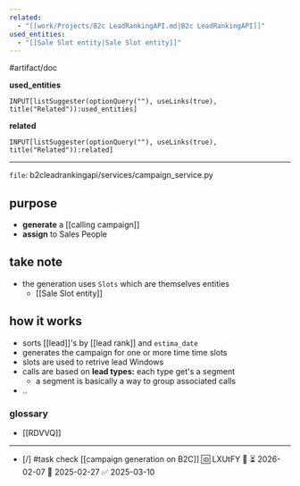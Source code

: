 ```yaml
---
related:
  - "[[work/Projects/B2c LeadRankingAPI.md|B2c LeadRankingAPI]]"
used_entities:
  - "[[Sale Slot entity|Sale Slot entity]]"
---
```

#artifact/doc

**used_entities**
```meta-bind
INPUT[listSuggester(optionQuery(""), useLinks(true), title("Related")):used_entities]
```

**related**
```meta-bind
INPUT[listSuggester(optionQuery(""), useLinks(true), title("Related")):related]
```
___

`file`: b2cleadrankingapi/services/campaign_service.py

## purpose
- **generate** a [[calling campaign]]
- **assign** to Sales People
## take note

- the generation uses `Slots` which are themselves entities
	- [[Sale Slot entity]]

## how it works

- sorts [[lead]]'s by [[lead rank]] and `estima_date`
- generates the campaign for one or more time time slots
- slots are used to retrive lead Windows
- calls are based on **lead types:** each type get's a segment
	- a segment is basically a way to group associated calls
- ..

### glossary

- [[RDVVQ]]


____
- [/] #task check [[campaign generation on B2C]] 🆔 LXUtFY 🔼 ⏳ 2026-02-07 📅 2025-02-27 ✅ 2025-03-10